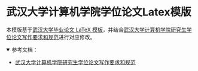 # 武汉大学计算机学院学位论文Latex模版

本模版基于[武汉大学毕业论文 LaTeX 模板](https://github.com/whutug/whu-thesis.git)，并结合[武汉大学计算机学院研究生学位论文写作要求和规范](https://cs.whu.edu.cn/info/1140/4335.htm)进行对应修改。

<details open>
<summary>参考文档：</summary>

* [武汉大学计算机学院研究生学位论文写作要求和规范](doc/计算机学院研究生学位论文写作要求与规范.pdf)

</details>
